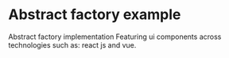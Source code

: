 # Abstract factory example

Abstract factory implementation Featuring ui components across technologies such as: react js and vue.
